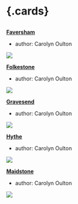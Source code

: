<param ve-config 
       title="Places I-P"
       banner="/images/banners/19c.jpg"
       layout="index">

# {.cards}

##
**[Faversham](/placesah/faversham-overview)**

- author: Carolyn Oulton

![](https://iiif.juncture-digital.org/thumbnail?url=https://stor.artstor.org/stor/6a372818-75b0-470a-8c9d-fc6debac0ccf)

**[Folkestone](/placesah/folkestone-overview)**

- author: Carolyn Oulton

![](https://iiif.juncture-digital.org/thumbnail?url=https://stor.artstor.org/stor/b6683cdb-1799-4a34-b5b4-bf77e9da197d)

**[Gravesend](/placesah/gravesend-overview)**

- author: Carolyn Oulton

![](https://iiif.juncture-digital.org/thumbnail?url=https://stor.artstor.org/stor/267a9b45-9c4f-4db0-843a-67931fc83467)


**[Hythe](/placesah/hythe-overview)**

- author: Carolyn Oulton

![](https://iiif.juncture-digital.org/thumbnail?url=https://stor.artstor.org/stor/f864934b-8492-4293-80f1-f5d3c4ce7f22)

**[Maidstone](/placesip/maidstone-overview)**

- author: Carolyn Oulton

![](https://iiif.juncture-digital.org/thumbnail?url=https://stor.artstor.org/stor/09e1b362-e980-44dd-947b-801070eb499e)


